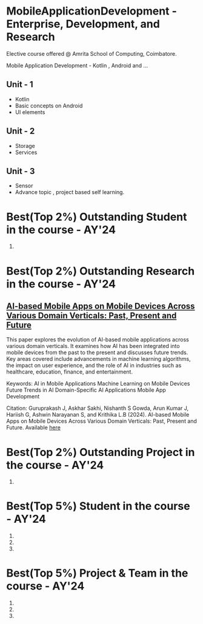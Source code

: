 # MobileApplicationDevelopment - Enterprise, Development,  and  Research

Elective course offered @ Amrita School of Computing, Coimbatore. 

Mobile Application Development - Kotlin , Android and ...


## Unit - 1
- Kotlin
- Basic concepts on Android 
- UI elements 

## Unit - 2
- Storage
- Services 

## Unit - 3
- Sensor
- Advance topic , project based self learning. 
  
# Best(Top 2%) Outstanding Student in the course - AY'24  
1.

# Best(Top 2%) Outstanding Research in the course - AY'24  
## [AI-based Mobile Apps on Mobile Devices Across Various Domain Verticals: Past, Present and Future](https://papers.ssrn.com/sol3/papers.cfm?abstract_id=5002541)

This paper explores the evolution of AI-based mobile applications across various domain verticals. It examines how AI has been integrated into mobile devices from the past to the present and discusses future trends. Key areas covered include advancements in machine learning algorithms, the impact on user experience, and the role of AI in industries such as healthcare, education, finance, and entertainment.

Keywords:
AI in Mobile Applications
Machine Learning on Mobile Devices
Future Trends in AI
Domain-Specific AI Applications
Mobile App Development

Citation:
Guruprakash J, Askhar Sakhi, Nishanth S Gowda, Arun Kumar J, Hariish G, Ashwin Narayanan S, and Krithika L.B (2024). AI-based Mobile Apps on Mobile Devices Across Various Domain Verticals: Past, Present and Future. Available [here](https://papers.ssrn.com/sol3/papers.cfm?abstract_id=5002541)

# Best(Top 2%) Outstanding Project in the course - AY'24  
1.

# Best(Top 5%) Student in the course - AY'24 
1.
2.
3.

# Best(Top 5%) Project & Team in the course - AY'24 
1.
2.
3.


